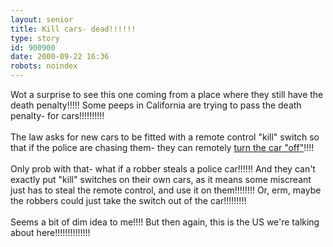 ```yaml
---
layout: senior
title: Kill cars- dead!!!!!!
type: story
id: 900900
date: 2000-09-22 16:36
robots: noindex
---
```

Wot a surprise to see this one coming from a place where they still have the death penalty!!!!! Some peeps in California are trying to pass the death penalty- for cars!!!!!!!!!! <br/> <br/>The law asks for new cars to be fitted with a remote control "kill" switch so that if the police are chasing them- they can remotely <a href="http://technocrat.net/968678895/">turn the car "off"</a>!!!!<br/> <br/>Only prob with that- what if a robber steals a police car!!!!!! And they can't exactly put "kill" switches on their own cars, as it means some miscreant just has to steal the remote control, and use it on them!!!!!!!! Or, erm, maybe the robbers could just take the switch out of the car!!!!!!!!!<br/> <br/>Seems a bit of dim idea to me!!!! But then again, this is the US we're talking about here!!!!!!!!!!!!!!